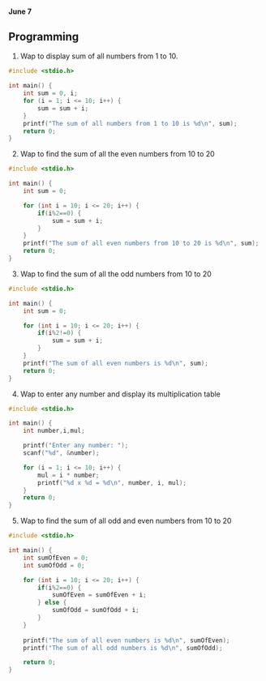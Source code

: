 #### June 7

## Programming

1. Wap to display sum of all numbers from 1 to 10.

``` c
#include <stdio.h>

int main() {
    int sum = 0, i;
    for (i = 1; i <= 10; i++) {
        sum = sum + i;
    }
    printf("The sum of all numbers from 1 to 10 is %d\n", sum);
    return 0;
}
```

2. Wap to find the sum of all the even numbers from 10 to 20
```c
#include <stdio.h>

int main() {
    int sum = 0;

    for (int i = 10; i <= 20; i++) {
        if(i%2==0) {
            sum = sum + i;
        }
    }
    printf("The sum of all even numbers from 10 to 20 is %d\n", sum);
    return 0;
}
```

3. Wap to find the sum of all the odd numbers from 10 to 20

``` c
#include <stdio.h>

int main() {
    int sum = 0;

    for (int i = 10; i <= 20; i++) {
        if(i%2!=0) {
            sum = sum + i;
        }
    }
    printf("The sum of all even numbers is %d\n", sum);
    return 0;
}
```

4. Wap to enter any number and display its multiplication table

```c
#include <stdio.h>

int main() {
    int number,i,mul;

    printf("Enter any number: ");
    scanf("%d", &number);

    for (i = 1; i <= 10; i++) {
        mul = i * number;
        printf("%d x %d = %d\n", number, i, mul);
    }
    return 0;
}
```

5. Wap to find the sum of all odd and even numbers from 10 to 20

```c
#include <stdio.h>

int main() {
    int sumOfEven = 0;
    int sumOfOdd = 0;

    for (int i = 10; i <= 20; i++) {
        if(i%2==0) {
            sumOfEven = sumOfEven + i;
        } else {
            sumOfOdd = sumOfOdd + i;
        }
    }
    
    printf("The sum of all even numbers is %d\n", sumOfEven);
    printf("The sum of all odd numbers is %d\n", sumOfOdd);

    return 0;
}
```